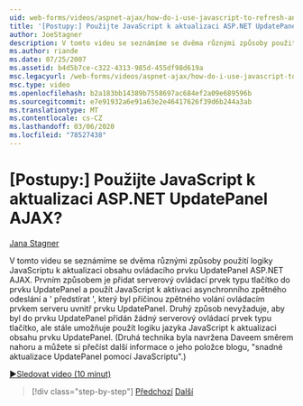 ```yaml
---
uid: web-forms/videos/aspnet-ajax/how-do-i-use-javascript-to-refresh-an-aspnet-ajax-updatepanel
title: '[Postupy:] Použijte JavaScript k aktualizaci ASP.NET UpdatePanel AJAX? | Dokumenty Microsoft'
author: JoeStagner
description: V tomto videu se seznámíme se dvěma různými způsoby použití logiky JavaScriptu k aktualizaci obsahu ovládacího prvku UpdatePanel ASP.NET AJAX. Prvním způsobem je přidat...
ms.author: riande
ms.date: 07/25/2007
ms.assetid: b4d5b7ce-c322-4313-985d-455df98d619a
msc.legacyurl: /web-forms/videos/aspnet-ajax/how-do-i-use-javascript-to-refresh-an-aspnet-ajax-updatepanel
msc.type: video
ms.openlocfilehash: b2a183bb14389b7558697ac684ef2a09e689596b
ms.sourcegitcommit: e7e91932a6e91a63e2e46417626f39d6b244a3ab
ms.translationtype: MT
ms.contentlocale: cs-CZ
ms.lasthandoff: 03/06/2020
ms.locfileid: "78527438"
---
```

# <a name="how-do-i-use-javascript-to-refresh-an-aspnet-ajax-updatepanel"></a>[Postupy:] Použijte JavaScript k aktualizaci ASP.NET UpdatePanel AJAX?

[Jana Stagner](https://github.com/JoeStagner)

V tomto videu se seznámíme se dvěma různými způsoby použití logiky JavaScriptu k aktualizaci obsahu ovládacího prvku UpdatePanel ASP.NET AJAX. Prvním způsobem je přidat serverový ovládací prvek typu tlačítko do prvku UpdatePanel a použít JavaScript k aktivaci asynchronního zpětného odeslání a ' předstírat ', který byl příčinou zpětného volání ovládacím prvkem serveru uvnitř prvku UpdatePanel. Druhý způsob nevyžaduje, aby byl do prvku UpdatePanel přidán žádný serverový ovládací prvek typu tlačítko, ale stále umožňuje použít logiku jazyka JavaScript k aktualizaci obsahu prvku UpdatePanel. (Druhá technika byla navržena Daveem směrem nahoru a můžete si přečíst další informace o jeho položce blogu, "snadné aktualizace UpdatePanel pomocí JavaScriptu".)

[&#9654;Sledovat video (10 minut)](https://channel9.msdn.com/Blogs/ASP-NET-Site-Videos/how-do-i-use-javascript-to-refresh-an-aspnet-ajax-updatepanel)

> [!div class="step-by-step"]
> [Předchozí](how-do-i-build-a-custom-aspnet-ajax-server-control.md)
> [Další](how-do-i-determine-whether-an-asynchronous-postback-has-occurred.md)
